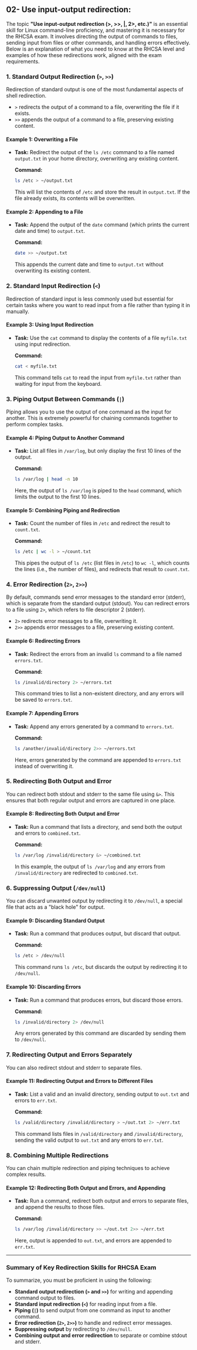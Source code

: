 ## 02- Use input-output redirection:

The topic **"Use input-output redirection (>, >>, |, 2>, etc.)"** is an essential skill for Linux command-line proficiency, and mastering it is necessary for the RHCSA exam. It involves directing the output of commands to files, sending input from files or other commands, and handling errors effectively. Below is an explanation of what you need to know at the RHCSA level and examples of how these redirections work, aligned with the exam requirements.


### **1. Standard Output Redirection (`>`, `>>`)**
Redirection of standard output is one of the most fundamental aspects of shell redirection.

- `>` redirects the output of a command to a file, overwriting the file if it exists.
- `>>` appends the output of a command to a file, preserving existing content.

#### **Example 1: Overwriting a File**
- **Task:** Redirect the output of the `ls /etc` command to a file named `output.txt` in your home directory, overwriting any existing content.

  **Command:**
  ```bash
  ls /etc > ~/output.txt
  ```

  This will list the contents of `/etc` and store the result in `output.txt`. If the file already exists, its contents will be overwritten.

#### **Example 2: Appending to a File**
- **Task:** Append the output of the `date` command (which prints the current date and time) to `output.txt`.

  **Command:**
  ```bash
  date >> ~/output.txt
  ```

  This appends the current date and time to `output.txt` without overwriting its existing content.

### **2. Standard Input Redirection (`<`)**
Redirection of standard input is less commonly used but essential for certain tasks where you want to read input from a file rather than typing it in manually.

#### **Example 3: Using Input Redirection**
- **Task:** Use the `cat` command to display the contents of a file `myfile.txt` using input redirection.

  **Command:**
  ```bash
  cat < myfile.txt
  ```

  This command tells `cat` to read the input from `myfile.txt` rather than waiting for input from the keyboard.

### **3. Piping Output Between Commands (`|`)**
Piping allows you to use the output of one command as the input for another. This is extremely powerful for chaining commands together to perform complex tasks.

#### **Example 4: Piping Output to Another Command**
- **Task:** List all files in `/var/log`, but only display the first 10 lines of the output.

  **Command:**
  ```bash
  ls /var/log | head -n 10
  ```

  Here, the output of `ls /var/log` is piped to the `head` command, which limits the output to the first 10 lines.

#### **Example 5: Combining Piping and Redirection**
- **Task:** Count the number of files in `/etc` and redirect the result to `count.txt`.

  **Command:**
  ```bash
  ls /etc | wc -l > ~/count.txt
  ```

  This pipes the output of `ls /etc` (list files in `/etc`) to `wc -l`, which counts the lines (i.e., the number of files), and redirects that result to `count.txt`.

### **4. Error Redirection (`2>`, `2>>`)**
By default, commands send error messages to the standard error (stderr), which is separate from the standard output (stdout). You can redirect errors to a file using `2>`, which refers to file descriptor 2 (stderr).

- `2>` redirects error messages to a file, overwriting it.
- `2>>` appends error messages to a file, preserving existing content.

#### **Example 6: Redirecting Errors**
- **Task:** Redirect the errors from an invalid `ls` command to a file named `errors.txt`.

  **Command:**
  ```bash
  ls /invalid/directory 2> ~/errors.txt
  ```

  This command tries to list a non-existent directory, and any errors will be saved to `errors.txt`.

#### **Example 7: Appending Errors**
- **Task:** Append any errors generated by a command to `errors.txt`.

  **Command:**
  ```bash
  ls /another/invalid/directory 2>> ~/errors.txt
  ```

  Here, errors generated by the command are appended to `errors.txt` instead of overwriting it.

### **5. Redirecting Both Output and Error**
You can redirect both stdout and stderr to the same file using `&>`. This ensures that both regular output and errors are captured in one place.

#### **Example 8: Redirecting Both Output and Error**
- **Task:** Run a command that lists a directory, and send both the output and errors to `combined.txt`.

  **Command:**
  ```bash
  ls /var/log /invalid/directory &> ~/combined.txt
  ```

  In this example, the output of `ls /var/log` and any errors from `/invalid/directory` are redirected to `combined.txt`.

### **6. Suppressing Output (`/dev/null`)**
You can discard unwanted output by redirecting it to `/dev/null`, a special file that acts as a "black hole" for output.

#### **Example 9: Discarding Standard Output**
- **Task:** Run a command that produces output, but discard that output.

  **Command:**
  ```bash
  ls /etc > /dev/null
  ```

  This command runs `ls /etc`, but discards the output by redirecting it to `/dev/null`.

#### **Example 10: Discarding Errors**
- **Task:** Run a command that produces errors, but discard those errors.

  **Command:**
  ```bash
  ls /invalid/directory 2> /dev/null
  ```

  Any errors generated by this command are discarded by sending them to `/dev/null`.

### **7. Redirecting Output and Errors Separately**
You can also redirect stdout and stderr to separate files.

#### **Example 11: Redirecting Output and Errors to Different Files**
- **Task:** List a valid and an invalid directory, sending output to `out.txt` and errors to `err.txt`.

  **Command:**
  ```bash
  ls /valid/directory /invalid/directory > ~/out.txt 2> ~/err.txt
  ```

  This command lists files in `/valid/directory` and `/invalid/directory`, sending the valid output to `out.txt` and any errors to `err.txt`.

### **8. Combining Multiple Redirections**
You can chain multiple redirection and piping techniques to achieve complex results.

#### **Example 12: Redirecting Both Output and Errors, and Appending**
- **Task:** Run a command, redirect both output and errors to separate files, and append the results to those files.

  **Command:**
  ```bash
  ls /var/log /invalid/directory >> ~/out.txt 2>> ~/err.txt
  ```

  Here, output is appended to `out.txt`, and errors are appended to `err.txt`.

---

### **Summary of Key Redirection Skills for RHCSA Exam**
To summarize, you must be proficient in using the following:
- **Standard output redirection (`>` and `>>`)** for writing and appending command output to files.
- **Standard input redirection (`<`)** for reading input from a file.
- **Piping (`|`)** to send output from one command as input to another command.
- **Error redirection (`2>`, `2>>`)** to handle and redirect error messages.
- **Suppressing output** by redirecting to `/dev/null`.
- **Combining output and error redirection** to separate or combine stdout and stderr.
